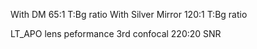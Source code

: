 With DM  65:1 T:Bg ratio
With Silver Mirror  120:1 T:Bg ratio

LT_APO lens peformance
3rd confocal 220:20 SNR


